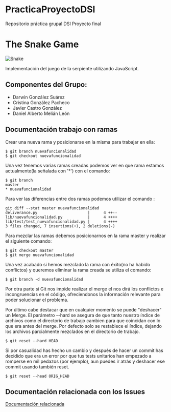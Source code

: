 # PracticaProyectoDSI
Repositorio práctica grupal DSI Proyecto final

# The Snake Game
![Snake](https://github.com/DarwinGonzalez/PracticaProyectoDSI/blob/master/img/1f40d.png?raw=true)

Implementación del juego de la serpiente utilizando JavaScript.

## Componentes del Grupo:
* Darwin González Suárez
* Cristina González Pacheco
* Javier Castro González
* Daniel Alberto Melián León

## Documentación trabajo con ramas

Crear una nueva rama y posicionarse en la misma para trabajar en ella:
~~~
$ git branch nuevafuncionalidad
$ git checkout nuevafuncionalidad
~~~
Una vez tenemos varias ramas creadas podemos ver en que rama estamos actualmente(la señalada con '*') con el comando: 
~~~
$ git branch
master
* nuevafuncionalidad
~~~
Para ver las diferencias entre dos ramas podemos utilizar el comando :
~~~
git diff --stat master nuevafuncionalidad
deliverance.py                      |      4 ++--
lib/nuevafuncionalidad.py           |      4 ++++
lib/test/test_nuevafuncionalidad.py |      4 ++++
3 files changed, 7 insertions(+), 2 deletions(-)
~~~
Para mezclar las ramas debemos posicionarnos en la rama master y realizar el siguiente comando:
~~~
$ git checkout master
$ git merge nuevafuncionalidad
~~~
Una vez acabado si hemos mezclado la rama con éxito(no ha habido conflictos) y queremos eliminar la rama creada se utiliza el comando:
~~~
$ git branch -d nuevafuncionalidad
~~~
Por otra parte si Git nos impide realizar el merge el nos dirá los conflictos e incongruencias en el código, ofreciendonos la información relevante para poder solucionar el problema.

Por último cabe destacar que en cualquier momento se puede "deshacer" un Merge. 
El parámetro --hard se asegura de que tanto nuestro índice de archivos como el directorio de trabajo cambien para que coincidan con lo que era antes del merge. Por defecto solo se restablece el índice, dejando los archivos parcialmente mezclados en el directorio de trabajo.
~~~
$ git reset --hard HEAD
~~~
Si por casualidad has hecho un cambio y después de hacer un commit has decidido que era un error por que tus tests unitarios han empezado a romperse en mil pedazos (por ejemplo), aun puedes ir atrás y deshacer ese commit usando también reset.
~~~
$ git reset --head ORIG_HEAD
~~~

## Documentación relacionada con los Issues
[Documentación relacionada](https://guides.github.com/features/issues/)
